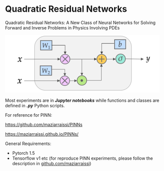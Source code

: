 # Quadratic Residual Networks

Quadratic Residual Networks:  A New Class of Neural Networks for Solving Forward and Inverse Problems in Physics Involving PDEs

![1](./doc/QRes.png)

Most experiments are in ***Jupyter notebooks*** while functions and classes are defined in ***.py*** Python scripts.

For reference for PINN: 

https://github.com/maziarraissi/PINNs

https://maziarraissi.github.io/PINNs/

General Requirements:
- Pytorch 1.5
- Tensorflow v1 etc (for reproduce PINN experiments, please follow the description in [github.com/maziarraissi](https://github.com/maziarraissi/PINNs))
